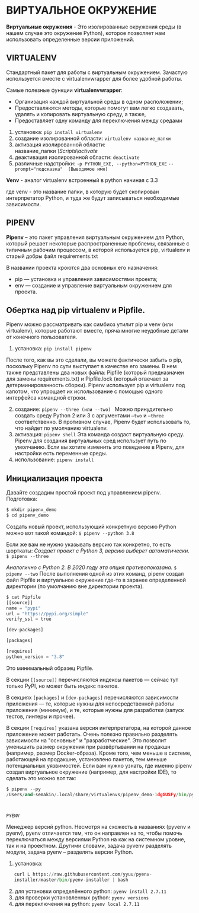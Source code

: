 # ВИРТУАЛЬНОЕ ОКРУЖЕНИЕ

**Виртуальные окружения** - Это изолированные окружения среды (в нашем случае это окружение Python), которое позволяет нам использовать определенные версии приложений.


## VIRTUALENV

Cтандартный пакет для работы с виртуальным окружением. 
Зачастую используется вместе с virtualenvwrapper для более удобной работы.

Самые полезные функции **virtualenvwrapper**:

* Организация каждой виртуальной среды в одном расположении;
* Предоставляются методы, которые помогут вам легко создавать, удалять и копировать виртуальную среду, а также,
* Предоставляет одну команду для переключения между средами


1. установка: `pip install virtualenv`
2. создание изолированной области: `virtualenv название_папки`
3. активация изолированной области:  
   название_папки _\Scripts\activate_
4. деактивация изолированной области: `deactivate`
5. различные надстройки: `-p PYTHON_EXE, --python=PYTHON_EXE`
   `--prompt="подсказка"  (Выводимое имя)`

**Venv** - аналог virtualenv встроенный в python начиная с 3.3

где venv - это название папки, в которую будет скопирован интерпретатор Python, и туда же будут записываться необходимые зависимости.



## PIPENV

**Pipenv** – это пакет управления виртуальным окружением для Python, который решает некоторые распространенные проблемы, связанные с типичным рабочим процессом, в которой используется pip, virtualenv и старый добры файл requirements.txt

В названии проекта кроются два основных его назначения:
* pip — установка и управления зависимостями проекта;
* env — создание и управление виртуальным окружением для проекта.


## Обертка над pip virtualenv и Pipfile.

Pipenv можно рассматривать как симбиоз утилит pip и venv (или virtualenv), которые работают вместе, пряча многие неудобные детали от конечного пользователя.


1. установка: `pip install pipenv`

После того, как вы это сделали, вы можете фактически забыть о pip, поскольку Pipenv по сути выступает в качестве его замены. В нем также представлены два новых файла: Pipfile (который предназначен для замены requirements.txt) и Pipfile.lock (который отвечает за детерминированность сборки).
Pipenv использует pip и virtualenv под капотом, что упрощает их использование с помощью одного интерфейса командной строки.

2. создание: `pipenv --three (или --two) `
Можно принудительно создать среду Python 2 или 3 с аргументами `–two` и `–three` соответственно. В противном случае, Pipenv будет использовать то, что найдет по умолчанию virtualenv.
3. активация: `pipenv shell`
Эта команда создаст виртуальную среду. 
Pipenv для создания виртуальных сред использует путь по умолчанию. Если вы хотите изменить это поведение в Pipenv, для настройки есть переменные среды.
4. использование: `pipenv install` 

## Инициализация проекта

Давайте создадим простой проект под управлением pipenv.
Подготовка:
```python
$ mkdir pipenv_demo
$ cd pipenv_demo
````
Создать новый проект, использующий конкретную версию Python можно вот такой командой:
`$ pipenv --python 3.8`

Если же вам не нужно указывать версию так конкретно, то есть шорткаты:
_Создает проект с Python 3, версию выберет автоматически._
`$ pipenv --three`

_Аналогично с Python 2._
_В 2020 году эта опция противопоказана._
`$ pipenv --two`
После выполнения одной из этих команд, pipenv создал файл Pipfile и виртуальное окружение где-то в заранее определенной директории (по умолчанию вне директории проекта).
```python
$ cat Pipfile
[[source]]
name = "pypi"
url = "https://pypi.org/simple"
verify_ssl = true

[dev-packages]

[packages]

[requires]
python_version = "3.8"
```
Это минимальный образец Pipfile. 

В секции `[[source]]` перечисляются индексы пакетов — сейчас тут только PyPI, но может быть индекс пакетов. 

В секциях `[packages]` и `[dev-packages]` перечисляются зависимости приложения — те, которые нужны для непосредственной работы приложения (минимум), и те, которые нужны для разработки (запуск тестов, линтеры и прочее). 

В секции `[requires]` указана версия интерпретатора, на которой данное приложение может работать.
Очень полезно правильно разделять зависимости на "основные" и "разработческие". Это позволит уменьшить размер окружения при развёртывании на продакшн (например, размер Docker-образа). Кроме того, чем меньше в системе, работающей на продакшне, установлено пакетов, тем меньше потенциальных уязвимостей.
Если вам нужно узнать, где именно pipenv создал виртуальное окружение (например, для настройки IDE), то сделать это можно вот так:
```python
$ pipenv --py
/Users/and-semakin/.local/share/virtualenvs/pipenv_demo-1dgGUSFy/bin/python



PYENV
```

Mенеджер версий python. Несмотря на схожесть в названиях (pyvenv и pyenv), pyenv отличается тем, что он направлен на то, чтобы помочь переключаться между версиями Python на как на системном уровне, так и на проектном. Другими словами, задача pyvenv разделять модули, задача pyenv – разделять версии Python.


1. установка: 
```python
   curl L https://raw.githubusercontent.com/yyuu/pyenv-   
   installer/master/bin/pyenv-installer | bash
   ```
2. для установки определённого python:
   `pyenv install 2.7.11`
3. для проверки установленных python:
   `pyenv versions`
4. для переключения на python:
   `pyenv local 2.7.11`









